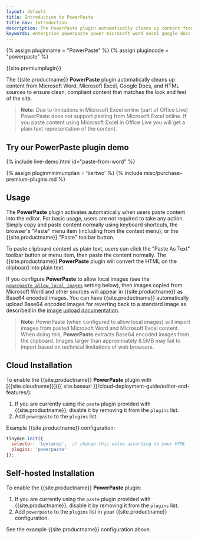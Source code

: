 ```yaml
---
layout: default
title: Introduction to PowerPaste
title_nav: Introduction
description: The PowerPaste plugin automatically cleans up content from Microsoft Word, Microsoft Excel, Google Docs, and HTML sources.
keywords: enterprise powerpaste power microsoft word excel google docs
---
```


{% assign pluginname = "PowerPaste" %}
{% assign plugincode = "powerpaste" %}

{{site.premiumplugin}}

The {{site.productname}} **PowerPaste** plugin automatically cleans up content from Microsoft Word, Microsoft Excel, Google Docs, and HTML sources to ensure clean, compliant content that matches the look and feel of the site.

> **Note:** Due to limitations in Microsoft Excel online (part of Office Live) PowerPaste does not support pasting from Microsoft Excel online.  If you paste content using Microsoft Excel in Office Live you will get a plain text representation of the content.

## Try our PowerPaste plugin demo

{% include live-demo.html id="paste-from-word" %}

{% assign pluginminimumplan = 'tiertwo' %}
{% include misc/purchase-premium-plugins.md %}

## Usage

The **PowerPaste** plugin activates automatically when users paste content into the editor. For basic usage, users are not required to take any action. Simply copy and paste content normally using keyboard shortcuts, the browser's "Paste" menu item (including from the context menu), or the {{site.productname}} "Paste" toolbar button.

To paste clipboard content as plain text, users can click the "Paste As Text" toolbar button or menu item, then paste the content normally. The {{site.productname}} **PowerPaste** plugin will convert the HTML on the clipboard into plain text.

If you configure **PowerPaste** to allow local images (see the [`powerpaste_allow_local_images`](#powerpaste_allow_local_images) setting below), then images copied from Microsoft Word and other sources will appear in {{site.productname}} as Base64 encoded images. You can have {{site.productname}} automatically upload Base64 encoded images for reverting back to a standard image as described in the [image upload documentation]({{site.baseurl}}/advanced/handle-async-image-uploads/).

> **Note:** PowerPaste (when configured to allow local images) will import images from pasted Microsoft Word and Microsoft Excel content. When doing this, **PowerPaste** extracts Base64 encoded images from the clipboard.  Images larger than approximately 8.5MB may fail to import based on technical limitations of web browsers.

## Cloud Installation

To enable the {{site.productname}} **PowerPaste** plugin with [{{site.cloudname}}]({{ site.baseurl }}/cloud-deployment-guide/editor-and-features/):

1. If you are currently using the `paste` plugin provided with {{site.productname}}, disable it by removing it from the `plugins` list.
2. Add `powerpaste` to the `plugins` list.

Example {{site.productname}} configuration:

```js
tinymce.init({
  selector: 'textarea',  // change this value according to your HTML
  plugins: 'powerpaste'
});
```

## Self-hosted Installation

To enable the {{site.productname}} **PowerPaste** plugin:

1. If you are currently using the `paste` plugin provided with {{site.productname}}, disable it by removing it from the `plugins` list.
2. Add `powerpaste` to the `plugins` list in  your {{site.productname}} configuration.

See the example {{site.productname}} configuration above.

